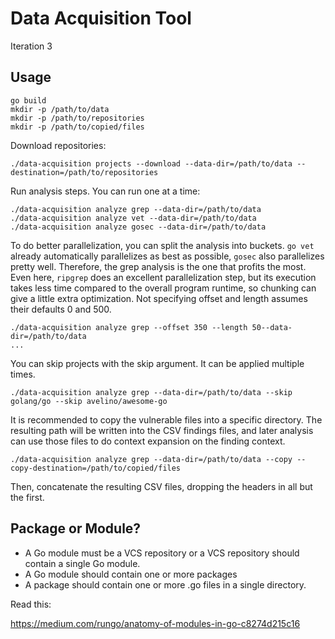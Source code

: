 # Data Acquisition Tool

Iteration 3


## Usage

```shell script
go build
mkdir -p /path/to/data
mkdir -p /path/to/repositories
mkdir -p /path/to/copied/files
```

Download repositories:

```shell script
./data-acquisition projects --download --data-dir=/path/to/data --destination=/path/to/repositories
```

Run analysis steps. You can run one at a time:

```shell script
./data-acquisition analyze grep --data-dir=/path/to/data
./data-acquisition analyze vet --data-dir=/path/to/data
./data-acquisition analyze gosec --data-dir=/path/to/data
```

To do better parallelization, you can split the analysis into buckets. `go vet` already automatically parallelizes as
best as possible, `gosec` also parallelizes pretty well. Therefore, the grep analysis is the one that profits the most.
Even here, `ripgrep` does an excellent parallelization step, but its execution takes less time compared to the overall
program runtime, so chunking can give a little extra optimization. Not specifying offset and length assumes their
defaults 0 and 500.

```shell script
./data-acquisition analyze grep --offset 350 --length 50--data-dir=/path/to/data
...
```

You can skip projects with the skip argument. It can be applied multiple times.

```shell script
./data-acquisition analyze grep --data-dir=/path/to/data --skip golang/go --skip avelino/awesome-go
```

It is recommended to copy the vulnerable files into a specific directory. The resulting path will be written into the
CSV findings files, and later analysis can use those files to do context expansion on the finding context.

```shell script
./data-acquisition analyze grep --data-dir=/path/to/data --copy --copy-destination=/path/to/copied/files
```

Then, concatenate the resulting CSV files, dropping the headers in all but the first.


## Package or Module?

 - A Go module must be a VCS repository or a VCS repository should contain a single Go module.
 - A Go module should contain one or more packages
 - A package should contain one or more .go files in a single directory.


Read this:

https://medium.com/rungo/anatomy-of-modules-in-go-c8274d215c16